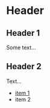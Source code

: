 # Header

## Header 1

Some text...

## Header 2

Text...

- [item 1][1]
- item 2

[1]: http://github.com
